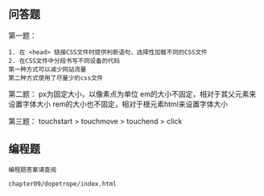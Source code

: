 ## 问答题

第一题：

	1. 在 <head> 链接CSS文件时提供判断语句，选择性加载不同的CSS文件
	2. 在CSS文件中分段书写不同设备的代码
	第一种方式可以减少网站流量
	第二种方式使用了尽量少的css文件

第二题：
	px为固定大小，以像素点为单位
	em的大小不固定，相对于其父元素来设置字体大小
	rem的大小也不固定，相对于根元素html来设置字体大小

第三题：
	touchstart > touchmove > touchend > click

## 编程题

	编程题答案请查阅

	chapter09/dopetrope/index.html